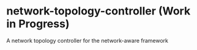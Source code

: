 # network-topology-controller (Work in Progress)
A network topology controller for the network-aware framework
